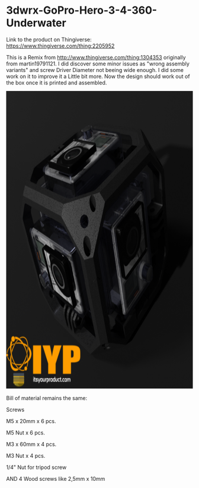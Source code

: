 # 3dwrx-GoPro-Hero-3-4-360-Underwater

Link to the product on Thingiverse:
https://www.thingiverse.com/thing:2205952


This is a Remix from http://www.thingiverse.com/thing:1304353 originally from martin19791121. I did discover some minor issues as "wrong assembly variants" and screw Driver Diameter not beeing wide enough. I did some work on it to improve it a Little bit more. Now the design should work out of the box once it is printed and assembled.


<p align="center">
  <img 
    width="800"
    height="800"
    src="https://github.com/thomaszipf/3dwrx-GoPro-Hero-3-4-360-Underwater/blob/main/Images/Gopro-Hero-360-Underwater.PNG"
  >
</p>

Bill of material remains the same:

Screws

M5 x 20mm x 6 pcs.

M5 Nut x 6 pcs.

M3 x 60mm x 4 pcs.

M3 Nut x 4 pcs.

1/4" Nut for tripod screw

AND 4 Wood screws like 2,5mm x 10mm
